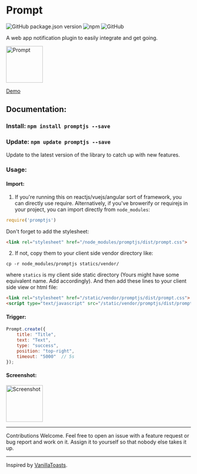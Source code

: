 # Prompt

![GitHub package.json version](https://img.shields.io/github/package-json/v/anistark/prompt) ![npm](https://img.shields.io/npm/v/promptjs)
![GitHub](https://img.shields.io/github/license/anistark/prompt)

A web app notification plugin to easily integrate and get going.

<img src="https://anistark.github.io/prompt/img/prompt.png" alt="Prompt" height="100"/>

[Demo](https://anistark.github.io/prompt/)

## Documentation:

### Install: `npm install promptjs --save`

### Update: `npm update promptjs --save`
Update to the latest version of the library to catch up with new features.

### Usage:

#### Import:

1. If you're running this on reactjs/vuejs/angular sort of framework, you can directly use require.
Alternatively, if you've browerify or requirejs in your project, you can import directly from `node_modules`:
```javascript
require('promptjs')
```
Don't forget to add the stylesheet:
```html
<link rel="stylesheet" href="/node_modules/promptjs/dist/prompt.css">
```

2. If not, copy them to your client side vendor directory like:
```
cp -r node_modules/promptjs statics/vendor/
```
where `statics` is my client side static directory (Yours might have some equivalent name. Add accordingly).
And then add these lines to your client side view or html file:
```html
<link rel="stylesheet" href="/static/vendor/promptjs/dist/prompt.css">
<script type="text/javascript" src="/static/vendor/promptjs/dist/prompt.js"></script>
```

#### Trigger:
```javascript
Prompt.create({
    title: "Title",
    text: "Text",
    type: "success",
    position: "top-right",
    timeout: "5000"  // 5s
});
```

#### Screenshot:
<img src="https://anistark.github.io/prompt/img/screenshot.png" alt="Screenshot" height="100"/>

***

Contributions Welcome.
Feel free to open an issue with a feature request or bug report and work on it. Assign it to yourself so that nobody else takes it up.

***

Inspired by [VanillaToasts](https://github.com/AlexKvazos/VanillaToasts).
